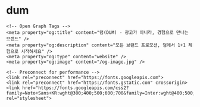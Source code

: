 # dum
<!DOCTYPE html>
<html lang="ko">
  <head>
    <meta charset="UTF-8" />
    <meta name="viewport" content="width=device-width, initial-scale=1.0, maximum-scale=1" />
    <title>덤(DUM) - 광고가 아니라, 경험으로 만나는 브랜드</title>
    <meta name="description" content="모든 브랜드 프로모션, 덤에서 1+1 체험으로 시작하세요. 신규 브랜드 발견과 체험형 커머스 플랫폼." />
    <meta name="keywords" content="브랜드 체험, 1+1 프로모션, 신규 브랜드, 체험형 커머스, 브랜드 발견, 뷰티, 스킨케어" />
    
    <!-- Open Graph Tags -->
    <meta property="og:title" content="덤(DUM) - 광고가 아니라, 경험으로 만나는 브랜드" />
    <meta property="og:description" content="모든 브랜드 프로모션, 덤에서 1+1 체험으로 시작하세요" />
    <meta property="og:type" content="website" />
    <meta property="og:image" content="/og-image.jpg" />
    
    <!-- Preconnect for performance -->
    <link rel="preconnect" href="https://fonts.googleapis.com">
    <link rel="preconnect" href="https://fonts.gstatic.com" crossorigin>
    <link href="https://fonts.googleapis.com/css2?family=Noto+Sans+KR:wght@300;400;500;600;700&family=Inter:wght@400;500;600&display=swap" rel="stylesheet">
  </head>
  <body>
    <div id="root"></div>
    <script type="module" src="/src/main.tsx"></script>
    <!-- This is a replit script which adds a banner on the top of the page when opened in development mode outside the replit environment -->
    <script type="text/javascript" src="https://replit.com/public/js/replit-dev-banner.js"></script>
  </body>
</html>
